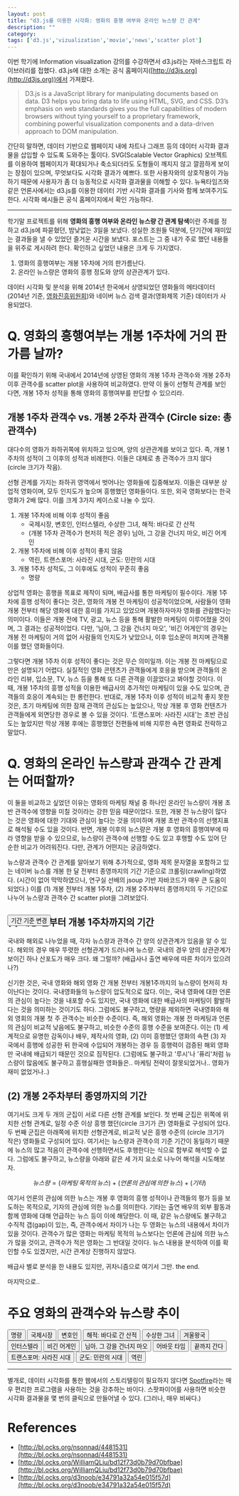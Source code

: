 ```yaml
---
layout: post
title: "d3.js를 이용한 시각화: 영화의 흥행 여부와 온라인 뉴스량 간 관계"
description: ""
category: 
tags: ['d3.js','vizualization','movie','news','scatter plot']
---
```


<script src="http://d3js.org/d3.v3.min.js" charset="utf-8"></script>
<script src="http://code.jquery.com/jquery-1.8.3.min.js" type="text/javascript" charset="utf-8"></script>
<link rel="stylesheet" href="http://onehackoranother.com/projects/jquery/tipsy/stylesheets/tipsy.css" type="text/css" title="no title" charset="utf-8"/>
<script src="/assets/20151221/jquery.tipsy.js" type="text/javascript" charset="utf-8"></script>
<style>
.div.scatter-score {
    margin: 0;
    font-size: 11px;
}
.div.scatter_beforeafter {
    margin: 0;
    font-size: 11px;
}
.axis path,
.axis line {
  fill: none;
  stroke: #000;
  /*stroke: grey;*/
  stroke-width: 0.5;
  shape-rendering: crispEdges;
  /*opacity: 1;*/
}
path
{
    fill: none;
}
.axis text { font-size:10px; }

.circles { opacity: .5; }
.tipsy { font-size:11px; margin-top:-10px;}

.guide line {
  fill: none;
  stroke: #000;
  shape-rendering: crispEdges;
  opacity: 0;
}
</style>



이번 학기에 Information visualization 강의를 수강하면서 d3.js라는 자바스크립트 라이브러리를 접했다. d3.js에 대한 소개는 공식 홈페이지([http://d3js.org](http://d3js.org))에서 가져왔다.

> D3.js is a JavaScript library for manipulating documents based on data. D3 helps you bring data to life using HTML, SVG, and CSS. D3’s emphasis on web standards gives you the full capabilities of modern browsers without tying yourself to a proprietary framework, combining powerful visualization components and a data-driven approach to DOM manipulation.

간단히 말하면, 데이터 기반으로 웹페이지 내에 차트나 그래프 등의 데이터 시각화 결과물을 삽입할 수 있도록 도와주는 툴이다. SVG(Scalable Vector Graphics) 오브젝트를 이용하여 웹페이지가 확대되거나 축소되더라도 도형들이 깨지지 않고 깔끔하게 보이는 장점이 있으며, 무엇보다도 시각화 결과가 예쁘다. 또한 사용자와의 상호작용이 가능하기 때문에 사용자가 좀 더 능동적으로 시각화 결과물을 이해할 수 있다. 뉴욕타임즈와 같은 언론사에서는 d3.js를 이용한 데이터 기반 시각화 결과를 기사와 함께 보여주기도 한다. 시각화 예시들은 공식 홈페이지에서 확인 가능하다. 

---

학기말 프로젝트를 위해 **영화의 흥행 여부와 온라인 뉴스량 간 관계 탐색**이란 주제를 정하고 d3.js에 파묻혔던, 밤낮없는 3일을 보냈다. 성실한 조원들 덕분에, 단기간에 재미있는 결과들을 낼 수 있었던 즐거운 시간을 보냈다. 포스트는 그 중 내가 주로 했던 내용들을 위주로 게시하려 한다. 확인하고 싶었던 내용은 크게 두 가지였다.

1. 영화의 흥행여부는 개봉 1주차에 거의 판가름난다.
2. 온라인 뉴스량은 영화의 흥행 정도와 양의 상관관계가 있다.

데이터 시각화 및 분석을 위해 2014년 한국에서 상영되었던 영화들의 메타데이터(2014년 기준, [영화진흥위원회](http://www.kofic.or.kr/))와 네이버 뉴스 검색 결과(영화제목 기준) 데이터가 사용되었다.

# Q. 영화의 흥행여부는 개봉 1주차에 거의 판가름 날까?

이를 확인하기 위해 국내에서 2014년에 상영된 영화의 개봉 1주차 관객수와 개봉 2주차 이후 관객수를 scatter plot을 사용하여 비교하였다. 만약 이 둘이 선형적 관계를 보인다면, 개봉 1주차 성적을 통해 영화의 흥행여부를 판단할 수 있으리라. 


## 개봉 1주차 관객수 vs. 개봉 2주차 관객수 (Circle size: 총 관객수)

<div id="scatter1"></div>

<script>
// set the stage
var margin = {t:30, r:50, b:0, l:60 },
    w = 600 - margin.l - margin.r,
    h = 500 - margin.t - margin.b,
    x = d3.scale.linear().range([0, w]),
    y = d3.scale.linear().range([h - 60, 0]),
    //colors that will reflect geographical regions
    color = d3.scale.category10();

var scale = function (x) { return x/700000; };

var svg = d3.select("div#scatter1").append("svg")
    .attr("width", w + margin.l + margin.r)
    .attr("height", h + margin.t + margin.b);

// set axes, as well as details on their ticks
var xAxis = d3.svg.axis()
    .scale(x)
    .ticks(5)
    .tickSubdivide(true)
    .tickSize(6, 3, 0)
    .orient("bottom");

var yAxis = d3.svg.axis()
    .scale(y)
    .ticks(5)
    .tickSubdivide(true)
    .tickSize(6, 3, 0)
    .orient("left");

// group that will contain all of the plots
var groups = svg.append("g").attr("transform", "translate(" + margin.l + "," + margin.t + ")");

// bring in the data, and do everything that is data-driven
d3.tsv("/assets/20151221/2_scatter_linear.tsv", function(dataset) {

    x.domain([0, 10000+d3.max(dataset, function(d) { return +d.att1 })])
    y.domain([0, 10000+d3.max(dataset, function(d) { return +d.att2 })])

// what to do when we mouse over a bubble
    var mouseOn = function() { 
        var circle = d3.select(this);
        // transition to increase size/opacity of bubble
        circle.transition()
        .duration(800).style("opacity", 1)
        .attr("r", 23).ease("elastic");

        // append lines to bubbles that will be used to show the precise data points.
        // translate their location based on margins
        svg.append("g")
            .attr("class", "guide")
        .append("line")
            .attr("x1", circle.attr("cx")+margin.l-20)
            .attr("x2", circle.attr("cx")+margin.l-20)
            .attr("y1", +circle.attr("cy") + 26)
            .attr("y2", h - margin.t - margin.b - 20)
            .attr("transform", "translate(80,20)")
            .style("stroke", circle.style("fill"))
            .transition().delay(200).duration(400).styleTween("opacity", 
                        function() { return d3.interpolate(0, .5); })

        svg.append("g")
            .attr("class", "guide")
        .append("line")
            .attr("x1", +circle.attr("cx") - 36)
            .attr("x2", -20)
            .attr("y1", circle.attr("cy"))
            .attr("y2", circle.attr("cy"))
            .attr("transform", "translate(80,30)")
            .style("stroke", circle.style("fill"))
            .transition().delay(200).duration(400).styleTween("opacity", 
                        function() { return d3.interpolate(0, .5); });

    // function to move mouseover item to front of SVG stage, in case
    // another bubble overlaps it
        d3.selection.prototype.moveToFront = function() { 
          return this.each(function() { 
            this.parentNode.appendChild(this); 
          }); 
        };

    // skip this functionality for IE9, which doesn't like it
        if (!$.browser.msie) {
            circle.moveToFront();   
            }
    };

    // what happens when we leave a bubble?
    var mouseOff = function() {
        var circle = d3.select(this);

        // go back to original size and opacity
        circle.transition()
        .duration(800).style("opacity", .5)
        .attr("r", function(d) { return scale(d.total); }).ease("elastic");

        // fade out guide lines, then remove them
        d3.selectAll(".guide").transition().duration(100).styleTween("opacity", 
                        function() { return d3.interpolate(.5, 0); })
            .remove()
    };

    // style the circles, set their locations based on data
    var circles =
    groups.selectAll("circle")
        .data(dataset)
      .enter().append("circle")
      .attr("class", "circles")
      .attr({
        cx: function(d) { return x(+d.att1); },
        cy: function(d) { return y(+d.att2); },
        r: function(d) { return scale(d.total); },
        id: function(d) { return d.country; }
      })
        .style("fill", "green");

    // run the mouseon/out functions
    circles.on("mouseover", mouseOn);
    circles.on("mouseout", mouseOff);

    // tooltips (using jQuery plugin tipsy)
    circles.append("title")
            .text(function(d) { return d.country; })

    $(".circles").tipsy({ gravity: 's', });

    // draw axes and axis labels
    svg.append("g")
        .attr("class", "x axis")
        .attr("transform", "translate(" + margin.l + "," + (h - 60 + margin.t) + ")")
        .call(xAxis);

    svg.append("g")
        .attr("class", "y axis")
        .attr("transform", "translate(" + margin.l + "," + margin.t + ")")
        .call(yAxis);

    var xtext = svg.append("text")
        .attr("class", "x label")
        .attr("text-anchor", "end")
        .attr("x", w + 50)
        .attr("y", h - margin.t - 5)
        .style("font-size","11px")
        
    var ytext = svg.append("text")
        .attr("class", "y label")
        .attr("text-anchor", "end")
        .attr("x", -30)
        .attr("y", 75)
        .attr("transform", "rotate(-90)")
        .style("font-size","11px")

    xtext.text("관객수(개봉1주차)");
    ytext.text("관객수(개봉2주차~)");

});
</script>

대다수의 영화가 좌하귀쪽에 위치하고 있으며, 양의 상관관계를 보이고 있다. 즉, 개봉 1주차의 성적이 그 이후의 성적과 비례한다. 이들은 대체로 총 관객수가 크지 않다 (circle 크기가 작음). 

선형 관계를 가지는 좌하귀 영역에서 벗어나는 영화들에 집중해보자. 이들은 대부분 상업적 영화이며, 모두 인지도가 높으며 흥행했던 영화들이다. 또한, 외국 영화보다는 한국 영화가 2배 많다. 이를 크게 3가지 케이스로 나눌 수 있다.

1. 개봉 1주차에 비해 이후 성적이 좋음
    * 국제시장, 변호인, 인터스텔라, 수상한 그녀, 해적: 바다로 간 산적
    * (개봉 1주차 관객수가 현저히 적은 경우) 님아, 그 강을 건너지 마오, 비긴 어게인
2. 개봉 1주차에 비해 이후 성적이 좋지 않음
    * 역린, 트랜스포머: 사라진 시대, 군도: 민란의 시대
3. 개봉 1주차 성적도, 그 이후에도 성적이 꾸준히 좋음
    * 명량

상업적 영화는 흥행을 목표로 제작이 되며, 배급사를 통한 마케팅이 필수이다. 개봉 1주차에 흥행 성적이 좋다는 것은, 영화의 개봉 전 마케팅이 성공적이었으며, 사람들이 영화 개봉 전부터 해당 영화에 대한 흥미를 가지고 있었으며 개봉하자마자 영화를 관람했다는 의미이다. 이들은 개봉 전에 TV, 광고, 뉴스 등을 통해 활발한 마케팅이 이루어졌을 것이며, 그 결과는 성공적이었다. 다만, '님아, 그 강을 건너지 마오', '비긴 어게인'의 경우는 개봉 전 마케팅이 거의 없어 사람들의 인지도가 낮았으나, 이후 입소문이 퍼지며 관객몰이를 했던 영화들이다. 

그렇다면 개봉 1주차 이후 성적이 좋다는 것은 무슨 의미일까. 이는 개봉 전 마케팅으로만은 설명되기 어렵다. 실질적인 영화 콘텐츠가 관객들에게 호응을 받으며 관객들의 온라인 리뷰, 입소문, TV, 뉴스 등을 통해 또 다른 관객을 이끌었다고 봐야할 것이다. 이 때, 개봉 1주차의 흥행 성적을 이용한 배급사의 추가적인 마케팅이 있을 수도 있으며, 관객들의 호응이 계속되는 한 롱런한다. 반대로, 개봉 1주차 이후 성적이 비교적 좋지 못한 것은, 초기 마케팅에 의한 잠재 관객의 관심도는 높았으나, 막상 개봉 후 영화 컨텐츠가 관객들에게 외면당한 경우로 볼 수 있을 것이다. '트랜스포머: 사라진 시대'는 초반 관심도는 높았지만 막상 개봉 후에는 흥행했던 전편들에 비해 지루한 속편 영화로 전락하고 말았다.



# Q. 영화의 온라인 뉴스량과 관객수 간 관계는 어떠할까?

이 둘을 비교하고 싶었던 이유는 영화의 마케팅 채널 중 하나인 온라인 뉴스량이 개봉 초반 관객수에 영향을 미칠 것이라는 강한 믿음 때문이었다. 또한, 개봉 전 뉴스량이 많다는 것은 영화에 대한 기대와 관심이 높다는 것을 의미하며 개봉 초반 관객수의 선행지표로 해석될 수도 있을 것이다. 반면, 개봉 이후의 뉴스량은 개봉 후 영화의 흥행여부에 따라 영향을 받을 수 있으므로, 뉴스량이 관객수에 선행할 수도 있고 후행할 수도 있어 단순한 비교가 어려워진다. 다만, 관계가 어떤지는 궁금하였다. 

뉴스량과 관객수 간 관계를 알아보기 위해 추가적으로, 영화 제목 문자열을 포함하고 있는 네이버 뉴스를 개봉 한 달 전부터 종영까지의 기간 기준으로 크롤링(crawling)하였다. (시간이 없어 막막하였으나, 연구실 선배의 jsoup 기반 자바코드가 매우 큰 도움이 되었다.) 이를 (1) 개봉 전부터 개봉 1주차, (2) 개봉 2주차부터 종영까지의 두 기간으로 나누어 뉴스량과 관객수 간 scatter plot을 그려보았다. 

<h2><div id="scatter_title"></div></h2>
<button id="change" style="display: block;position: absolute;">기간 기준 변경</button>
<div id="scatter_beforeafter"></div>

<script>
    // set the stage
    var x2 = d3.scale.linear().range([0, w]),
        y2 = d3.scale.linear().range([h - 60, 0]);

    var svg2 = d3.select("div#scatter_beforeafter").append("svg")
        .attr("width", w + margin.l + margin.r)
        .attr("height", h + margin.t + margin.b);

    // set axes, as well as details on their ticks
    var xAxis2 = d3.svg.axis()
        .scale(x2)
        .ticks(5)
        .tickSubdivide(true)
        .tickSize(6, 3, 0)
        .orient("bottom");

    var yAxis2 = d3.svg.axis()
        .scale(y2)
        .ticks(5)
        .tickSubdivide(true)
        .tickSize(6, 3, 0)
        .orient("left");

    var data_status = false;

    // group that will contain all of the plots
    var groups2 = svg2.append("g").attr("transform", "translate(" + margin.l + "," + margin.t + ")");

    // array of the regions, used for the legend
    var regions = ["한국", "외국"]

    // the legend color guide
    var legend = svg2.selectAll("rect")
            .data(regions)
        .enter().append("rect")
        .attr({
          // x: function(d, i) { return (w - 25 + i*50); },
          x: margin.l+50,
          // y: margin.t-30,
          y: function(d, i) { return (margin.t*3 -10 + (i-1)*18); },
          width: 20,
          height: 12
        })
        .style("fill", function(d) { return color(d); });


    // legend labels    
        svg2.selectAll("text")
            .data(regions)
        .enter().append("text")
        .attr({
            // x: function(d, i) { return (w + i*50); },
            x: margin.l+80,
            // y: margin.t-20,
            y: function(d, i) { return (margin.t*3 + (i-1)*18); }
        })
        .text(function(d) { return d; })
        .style("font-size", '11px');


    // bring in the data, and do everything that is data-driven
    d3.tsv("/assets/20151221/3_scatter_beforeafter.tsv", function(dataset) {

        x2.domain([0, 10+d3.max(dataset, function(d) { return +d.news1 })])
        y2.domain([0, 10000+d3.max(dataset, function(d) { return +d.att1 })])



        // style the circles, set their locations based on data
        var circles2 =
        groups2.selectAll("circle")
            .data(dataset)
          .enter().append("circle")
          .attr("class", "circles")
          .attr({
            cx: function(d) { return x2(+d.news1); },
            cy: function(d) { return y2(+d.att1); },
            r: function(d) { return scale(d.total); },
            id: function(d) { return d.country; }
          })
            .style("fill", function(d) { return color(d.region); });


    // what to do when we mouse over a bubble
    var mouseOn = function() { 
        var circle = d3.select(this);

    // transition to increase size/opacity of bubble
        circle.transition()
        .duration(800).style("opacity", 1)
        .attr("r", 20).ease("elastic");

        // append lines to bubbles that will be used to show the precise data points.
        // translate their location based on margins
        svg2.append("g")
            .attr("class", "guide")
        .append("line")
            .attr("x1", circle.attr("cx")+margin.l-20)
            .attr("x2", circle.attr("cx")+margin.l-20)
            .attr("y1", +circle.attr("cy") + 26)
            .attr("y2", h - margin.t - margin.b - 20)
            .attr("transform", "translate(80,20)")
            .style("stroke", circle.style("fill"))
            .transition().delay(200).duration(400).styleTween("opacity", 
                        function() { return d3.interpolate(0, .5); })

        svg2.append("g")
            .attr("class", "guide")
        .append("line")
            .attr("x1", +circle.attr("cx") - 36)
            .attr("x2", -20)
            .attr("y1", circle.attr("cy"))
            .attr("y2", circle.attr("cy"))
            .attr("transform", "translate(80,30)")
            .style("stroke", circle.style("fill"))
            .transition().delay(200).duration(400).styleTween("opacity", 
                        function() { return d3.interpolate(0, .5); });

    // function to move mouseover item to front of SVG stage, in case
    // another bubble overlaps it
        d3.selection.prototype.moveToFront = function() { 
          return this.each(function() { 
            this.parentNode.appendChild(this); 
          }); 
        };

    // skip this functionality for IE9, which doesn't like it
        if (!$.browser.msie) {
            circle.moveToFront();   
            }
    };
    // what happens when we leave a bubble?
    var mouseOff = function() {
        var circle = d3.select(this);

        // go back to original size and opacity
        circle.transition()
        .duration(800).style("opacity", .5)
        .attr("r", function(d) { return scale(d.total); }).ease("elastic");

        // fade out guide lines, then remove them
        d3.selectAll(".guide").transition().duration(100).styleTween("opacity", 
                        function() { return d3.interpolate(.5, 0); })
            .remove()
    };



    // run the mouseon/out functions
    circles2.on("mouseover", mouseOn);
    circles2.on("mouseout", mouseOff);

    // tooltips (using jQuery plugin tipsy)
    circles2.append("title")
            .text(function(d) { return d.country; })

    $(".circles").tipsy({ gravity: 's', });


        // draw axes and axis labels
        svg2.append("g")
            .attr("class", "x axis")
            .attr("transform", "translate(" + margin.l + "," + (h - 60 + margin.t) + ")")
            .call(xAxis2);

        svg2.append("g")
            .attr("class", "y axis")
            .attr("transform", "translate(" + margin.l + "," + margin.t + ")")
            .call(yAxis2);

        var xtext2 = svg2.append("text")
            .attr("class", "x label")
            .attr("text-anchor", "end")
            .attr("x", w + 80)
            .attr("y", h - margin.t - 5)
            .style("font-size","11px")
            
        var ytext2 = svg2.append("text")
            .attr("class", "y label")
            .attr("text-anchor", "end")
            .attr("x", -30)
            .attr("y", 75)
            .attr("transform", "rotate(-90)")
            .style("font-size","11px")
        
            xtext2.text("뉴스(개봉전~개봉1주차)");
            ytext2.text("관객수(개봉1주차)");

        var title = d3.select("div#scatter_title").append("svg")
                    .attr("width", w+margin.l+margin.r)
                    .attr("height", margin.t)
            .append("text")
            .attr("class","title")
            .attr("x", 10)
            .attr("y", 15);

        title.text("개봉전~개봉1주차 뉴스량 vs. 개봉1주차 관객수 (Circle size: 총 관객수)");

// On click, update with new data
        d3.select("#change").on("click", function() {
            data_status = !data_status
            x2.domain([0, 10+d3.max(dataset, function(d) { if (data_status) {return +d.news2;} else {return +d.news1} })])
            y2.domain([0, 10000+d3.max(dataset, function(d) { if (data_status) {return +d.att2;} else {return +d.att1} })])

            // Update circles
            groups2.selectAll("circle")
                .transition()  // Transition from old to new
                .duration(1000)  // Length of animation
                .each("start", function() {  // Start animation
                    d3.select(this)  // 'this' means the current element
                      .attr({
                        r: function(d) { return scale(d.total); },
                        id: function(d) { return d.country; }
                      })
                })
                .delay(function(d, i) {
                    return i / dataset.length * 500;  // Dynamic delay (i.e. each item delays a little longer)
                })
                //.ease("linear")  // Transition easing - default 'variable' (i.e. has acceleration), also: 'circle', 'elastic', 'bounce', 'linear'
                .attr("cx", function(d) {
                    if (data_status) {
                        return x2(+d.news2);
                    } else {
                        return x2(+d.news1);
                    }
                })
                .attr("cy", function(d) {
                    if (data_status) {
                        return y2(+d.att2);
                    } else {
                        return y2(+d.att1);
                    }
                })
                .each("end", function() {  // End animation
                    d3.select(this)  // 'this' means the current element
                        .transition()
                        .duration(1000)
                        // .attr("fill", function(d) { return color(d.region); })  // Change color
                });
                // Update X Axis
                svg2.select(".x.axis")
                    .transition()
                    .duration(1000)
                    .call(xAxis2);

                // Update Y Axis
                svg2.select(".y.axis")
                    .transition()
                    .duration(100)
                    .call(yAxis2);

              if(data_status) {
                xtext2.text("뉴스(개봉2주차~종영)");
                ytext2.text("관객수(개봉2주차~종영)");
                title.text("개봉 2주차 이후 뉴스량 vs. 개봉 2주차 이후 관객수 (Circle size: 총 관객수)");
            } else {
                xtext2.text("뉴스(개봉전~개봉1주차)");
                ytext2.text("관객수(개봉1주차)");
                title.text("개봉전~개봉1주차 뉴스량 vs. 개봉1주차 관객수 (Circle size: 총 관객수)");
            }

        });

    });
</script>

## (1) 개봉 전부터 개봉 1주차까지의 기간

국내와 해외로 나누었을 때, 각자 뉴스량과 관객수 간 양의 상관관계가 있음을 알 수 있다. 해외의 경우 매우 뚜렷한 선형관계가 드러나며 뉴스량. 국내의 경우 양의 상관관계가 보이긴 하나 산포도가 매우 크다. 왜 그럴까? (배급사나 출연 배우에 따른 차이가 있으려나?)

신기한 것은, 국내 영화와 해외 영화 간 개봉 전부터 개봉1주까지의 뉴스량이 현저히 차이난다는 것이다. 국내영화들의 뉴스량이 압도적으로 많다. 이는, 국내 영화에 대한 언론의 관심이 높다는 것을 내포할 수도 있지만, 국내 영화에 대한 배급사의 마케팅이 활발하다는 것을 의미하는 것이기도 하다. 그럼에도 불구하고, 명량을 제외하면 국내영화와 해외 영회의 개봉 첫 주 관객수는 비슷한 수준이다. 즉, 해외 영화는 개봉 전 마케팅과 언론의 관심이 비교적 낮음에도 불구하고, 비슷한 수준의 흥행 수준을 보여준다. 이는 (1) 세계적으로 유명한 감독이나 배우, 제작사의 영화, (2) 이미 흥행했던 영화의 속편 (3) 자국에서 흥행에 성공한 뒤 한국에 수입되어 개봉하는 경우 등 흥행력이 검증된 해외 영화만 국내에 배급되기 때문인 것으로 짐작된다. (그럼에도 불구하고 '루시'나 '퓨리'처럼 뉴스량이 많음에도 불구하고 흥행실패한 영화들은.. 마케팅 전략이 잘못되었거나.. 영화가 재미 없었거나..)

## (2) 개봉 2주차부터 종영까지의 기간

여기서도 크게 두 개의 군집이 서로 다른 선형 관계를 보인다. 첫 번째 군집은 위쪽에 위치한 선형 관계로, 일정 수준 이상 흥행 했던(circle 크기가 큰) 영화들로 구성되어 있다. 두 번째 군집은 아래쪽에 위치한 선형관계로, 비교적 낮은 흥행 수준의 (circle 크기가 작은) 영화들로 구성되어 있다. 여기서는 뉴스량과 관객수의 기준 기간이 동일하기 때문에 뉴스의 많고 적음이 관객수에 선행하면서도 후행한다는 식으로 함부로 해석할 수 없다. 그럼에도 불구하고, 뉴스량을 아래와 같은 세 가지 요소로 나누어 해석을 시도해보자.

$$
뉴스량 = (마케팅\,목적의\,뉴스) + (언론의\,관심에\,의한\,뉴스) + (기타)
$$

여기서 언론의 관심에 의한 뉴스는 개봉 후 영화의 흥행 성적이나 관객들의 평가 등을 보도하는 목적으로, 기자의 관심에 의한 뉴스를 의미한다. 기타는 출연 배우의 외부 활동과 함께 영화에 대해 언급하는 뉴스 등이 이에 해당한다. 이 때, 같은 뉴스량에도 불구하고 수직적 갭(gap)이 있는, 즉, 관객수에서 차이가 나는 두 영화는 뉴스의 내용에서 차이가 있을 것이다. 관객수가 많은 영화는 마케팅 목적의 뉴스보다는 언론에 관심에 의한 뉴스가 많을 것이고, 관객수가 적은 영화는 그 반대일 것이다. 뉴스 내용을 분석하여 이를 확인할 수도 있겠지만, 시간 관계상 진행하지 않았다.

배급사 별로 분석을 한 내용도 있지만, 귀차니즘으로 여기서 그만. the end.

마지막으로..

# 주요 영화의 관객수와 뉴스량 추이

<button data-src="/assets/20151221/data.tsv">명량</button>
<button data-src="/assets/20151221/data2.tsv">국제시장</button>
<button data-src="/assets/20151221/data3.tsv">변호인</button>
<button data-src="/assets/20151221/data4.tsv">해적: 바다로 간 산적</button>
<button data-src="/assets/20151221/data5.tsv">수상한 그녀</button>
<button data-src="/assets/20151221/data6.tsv">겨울왕국</button>
<button data-src="/assets/20151221/data7.tsv">인터스텔라</button>
<button data-src="/assets/20151221/data9.tsv">비긴 어게인</button>
<button data-src="/assets/20151221/data8.tsv">님아, 그 강을 건너지 마오</button>
<button data-src="/assets/20151221/data10.tsv">어바웃 타임</button>
<button data-src="/assets/20151221/data11.tsv">끝까지 간다</button>
<button data-src="/assets/20151221/data12.tsv">트랜스포머: 사라진 시대</button>
<button data-src="/assets/20151221/data13.tsv">군도: 민란의 시대</button>
<button data-src="/assets/20151221/data14.tsv">역린</button>
<div id="biv_line"></div>

<script>
var margin0 = {t: 30, r: 80, b: 60, l: 60},
    w0 = 600 - margin0.l - margin0.r,
    h0 = 400 - margin0.t - margin0.b;

drawLine("/assets/20151221/data.tsv")

d3.selectAll("button").on("click", function() { 
  d3.select("div#biv_line").selectAll("*").remove()
  drawLine(this.getAttribute("data-src"))
});

function drawLine(tsvFile) {

    var x0 = d3.scale.linear().range([0, w0]);
    var y0 = d3.scale.linear().range([h0, 0]);
    var y1 = d3.scale.linear().range([h0, 0]);

    var xAxis0 = d3.svg.axis().scale(x0)
        .orient("bottom").ticks(20);

    var yAxisLeft = d3.svg.axis().scale(y0)
        .orient("left").ticks(7);

    var yAxisRight = d3.svg.axis().scale(y1)
        .orient("right").ticks(7); 

    var valueline = d3.svg.line()
        .x(function(d) { return x0(d.weekorder); })
        .y(function(d) { return y0(d.att); })
        .interpolate('basis');
        
    var valueline2 = d3.svg.line()
        .x(function(d) { return x0(d.weekorder); })
        .y(function(d) { return y1(d.news); })
        .interpolate('basis');
      
    var svg0 = d3.select("#biv_line")
        .append("svg")
            .attr("width", w0 + margin0.l + margin0.r)
            .attr("height", h0 + margin0.t + margin0.b)
        .append("g")
            .attr("transform", 
                  "translate(" + margin0.l + "," + margin0.t + ")");

    var regions0 = ["관객수", "뉴스수"];
    var colors0 = ["RoyalBlue   ","PaleVioletRed "];

    // the legend color guide
    var legend0 = svg0.selectAll("rect")
            .data(regions0)
        .enter().append("rect")
        .attr({
          x: function(d, i) { return (w0 - margin0.r - 150 + i*80); },
          y: margin0.t,
          width: 25,
          height: 12
        })
        .style("fill", function(d,i) { return colors0[i]; });


    // legend labels    
    svg0.selectAll("text")
        .data(regions0)
    .enter().append("text")
    .attr({
        x: function(d, i) { return (w0 - margin0.r - 120 + i*80); },
        y: margin0.t + 10,
    })
    .text(function(d) { return d; })
    .style("font-size", "11px");

    var x0text = svg0.append("text")
        .attr("class", "x label")
        .attr("text-anchor", "end")
        .attr("x", w0/2 + margin0.l/2)
        .attr("y", h0 + margin0.t + 5)
        
    var y1text = svg0.append("text")
        .attr("class", "y label")
        .attr("text-anchor", "end")
        .attr("x", -5)
        .attr("y", 15)
        .attr("transform", "rotate(-90)")
    
    var y2text = svg0.append("text")
        .attr("class", "y label")
        .attr("text-anchor", "end")
        .attr("x", 45)
        .attr("y", -w0 +15)
        .attr("transform", "rotate(90)")

    x0text.text("개봉기준 주차").style("font-size", "11px");
    // y1text.text("관객수"); 
    // y2text.text("뉴스수"); 


// Get the data
d3.tsv(tsvFile, function(error, data) {
    data.forEach(function(d) {
        d.weekorder = +d.weekorder;
        d.att = +d.att;
        d.news = +d.news;
    });

    // Scale the range of the data
    x0.domain(d3.extent(data, function(d) { return d.weekorder; }));
    y0.domain([0, d3.max(data, function(d) {
        return Math.max(d.att); })]); 
    y1.domain([0, d3.max(data, function(d) { 
        return Math.max(d.news); })]);

    svg0.append("path")        // Add the valueline path.
        .style("stroke", colors0[0])
        .attr("d", valueline(data));

    svg0.append("path")        // Add the valueline2 path.
        .style("stroke", colors0[1])
        .attr("d", valueline2(data));

    svg0.append("g")            // Add the X Axis
        .attr("class", "x axis")
        .attr("transform", "translate(0," + h0 + ")")
        .call(xAxis0);

    svg0.append("g")
        .attr("class", "y axis")
        .style("fill", colors0[0])
        .call(yAxisLeft);   

    svg0.append("g")             
        .attr("class", "y axis")    
        .attr("transform", "translate(" + w0 + " ,0)")   
        .style("fill", colors0[1])       
        .call(yAxisRight);

    });
}
</script>




---

별개로, 데이터 시각화를 통한 웹에서의 스토리텔링이 필요하지 않다면 [Spotfire](http://spotfire.tipco.com)라는 매우 편리한 프로그램을 사용하는 것을 강추하는 바이다. 스팟파이어를 사용하면 비슷한 시각화 결과물을 몇 번의 클릭으로 만들어낼 수 있다. (그러나, 매우 비싸다.)

# References

* [http://bl.ocks.org/nsonnad/4481531](http://bl.ocks.org/nsonnad/4481531)
* [http://bl.ocks.org/WilliamQLiu/bd12f73d0b79d70bfbae](http://bl.ocks.org/WilliamQLiu/bd12f73d0b79d70bfbae)
* [http://bl.ocks.org/d3noob/e34791a32a54e015f57d](http://bl.ocks.org/d3noob/e34791a32a54e015f57d)

